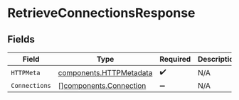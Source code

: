 # RetrieveConnectionsResponse


## Fields

| Field                                                              | Type                                                               | Required                                                           | Description                                                        |
| ------------------------------------------------------------------ | ------------------------------------------------------------------ | ------------------------------------------------------------------ | ------------------------------------------------------------------ |
| `HTTPMeta`                                                         | [components.HTTPMetadata](../../models/components/httpmetadata.md) | :heavy_check_mark:                                                 | N/A                                                                |
| `Connections`                                                      | [][components.Connection](../../models/components/connection.md)   | :heavy_minus_sign:                                                 | N/A                                                                |